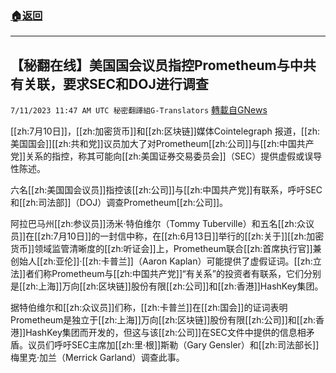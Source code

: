 ###  [:house:返回](README.md)
---


## 【秘翻在线】美国国会议员指控Prometheum与中共有关联，要求SEC和DOJ进行调查
`7/11/2023 11:47 AM UTC 秘密翻譯組G-Translators` [轉載自GNews](https://gnews.org/articles/1451942)

[[zh:7月10日]]，[[zh:加密货币]]和[[zh:区块链]]媒体Cointelegraph 报道，[[zh:美国国会]][[zh:共和党]]议员加大了对Prometheum[[zh:公司]]与[[zh:中国共产党]]关系的指控，称其可能向[[zh:美国证券交易委员会]]（SEC）提供虚假或误导性陈述。

六名[[zh:美国国会议员]]指控该[[zh:公司]]与[[zh:中国共产党]]有联系，呼吁SEC和[[zh:司法部]]（DOJ）调查Prometheum[[zh:公司]]。

阿拉巴马州[[zh:参议员]]汤米·特伯维尔（Tommy Tuberville）和五名[[zh:众议员]]在[[zh:7月10日]]的一封信中称，在[[zh:6月13日]]举行的[[zh:关于]][[zh:加密货币]]领域监管清晰度的[[zh:听证会]]上，Prometheum联合[[zh:首席执行官]]兼创始人[[zh:亚伦]]·[[zh:卡普兰]]（Aaron Kaplan）可能提供了虚假证词。[[zh:立法]]者们称Prometheum与[[zh:中国共产党]]“有关系”的投资者有联系，它们分别是[[zh:上海]]万向[[zh:区块链]]股份有限[[zh:公司]]和[[zh:香港]]HashKey集团。

据特伯维尔和[[zh:众议员]]们称，[[zh:卡普兰]]在[[zh:国会]]的证词表明Prometheum是独立于[[zh:上海]]万向[[zh:区块链]]股份有限[[zh:公司]]和[[zh:香港]]HashKey集团而开发的，但这与该[[zh:公司]]在SEC文件中提供的信息相矛盾。议员们呼吁SEC主席加[[zh:里·根]]斯勒（Gary Gensler）和[[zh:司法部长]]梅里克·加兰（Merrick Garland）调查此事。
